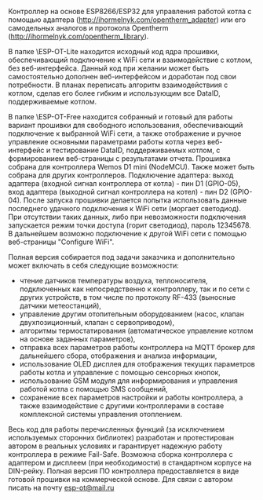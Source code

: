 
Контроллер на основе ESP8266/ESP32 для управления работой котла с помощью адаптера (http://ihormelnyk.com/opentherm_adapter)
или его самодельных аналогов и протокола Opentherm (http://ihormelnyk.com/opentherm_library).

В папке \ESP-OT-Lite находится исходный код ядра прошивки, обеспечивающий подключение к WiFi сети и взаимодействие с котлом, 
без веб-интерфейса. Данный код при желании может быть самостоятельно дополнен веб-интерфейсом и доработан под свои потребности.
В планах переписать алгоритм взаимодействиия с котлом, сделав его более гибким и использующим все DataID, поддерживаемые котлом.

В папке \ESP-OT-Free находится собранный и готовый для работы вариант прошивки для свободного использования, обеспечивающий
подключение к выбранной WiFi сети, а также отображение и ручное управление основными параметрами работы котла через веб-интерфейс и 
тестирование DataID, поддерживаемых котлом, с формированием веб-страницы с результатами отчета.
Прошивка собрана для контроллера Wemos D1 mini (NodeMCU). Также может быть собрана для других контроллеров.
Подключение адаптера: выход адаптера (входной сигнал контроллера от котла) - пин D1 (GPIO-05), 
вход адаптера (выходной сигнал контроллера на котел) - пин D2 (GPIO-04).
После запуска прошивки делается попытка использовать данные последнего удачного подключения к WiFi сети (моргает светодиод).
При отсутствии таких данных, либо при невозможности подключения запускается режим точки доступа (горит светодиод), пароль 12345678.
В дальнейшем возможно подключение к другой WiFi сети с помощью веб-страницы "Configure WiFi".

Полная версия собирается под задачи заказчика и дополнительно может включать в себя следующие возможности:
- чтение датчиков температуры воздуха, теплоносителя, подключенных как непосредственно к контроллеру, 
так и по сети с других устройств, в том числе по протоколу RF-433 (выносные датчики метеостанций),
- управление другим отопительным оборудованием (насос, клапан двухпозиционный, клапан с сервоприводом),
- алгоритмы термостатирования (автоматическое управление котлом на основе заданных параметров),
- отправка всех параметров работы контроллера на MQTT брокер для дальнейшего сбора, отображения и анализа информации,
- использование OLED дисплея для отображения текущих параметров работы котла и управление с помощью сенсорных кнопок,
- использование GSM модуля для информирования и управления работой котла с помощью SMS сообщений,
- сохранение всех параметров настройки и работы контроллера, а также взаимодействие с другими контроллерами в составе 
комплексной системы управления отоплением.

Весь код для работы перечисленных функций (за исключением используемых сторонних библиотек) разработан и протестирован 
автором в реальных условиях и гарантирует надежную работу контроллера в режиме Fail-Safe.
Возможна сборка контроллера с адаптером и дисплеем (при необходимости) в стандартном корпусе на DIN-рейку.
Полная версия ПО контроллера предоставляется в виде готовой прошивки на коммерческой основе.
Для связи с автором писать на почту esp-ot@mail.ru
